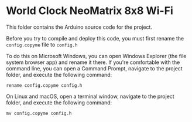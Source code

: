 # World Clock NeoMatrix 8x8 Wi-Fi

This folder contains the Arduino source code for the project. 



Before you try to compile and deploy this code, you must first rename the `config.copyme` file to `config.h`

To do this on Microsoft Windows, you can open Windows Explorer (the file system browser app) and rename it there.  If you're comfortable with the command line, you can open a Command Prompt, navigate to the project folder, and execute the following command:

```shell
rename config.copyme config.h
```

On Linux and macOS, open a terminal window, navigate to the project folder, and execute the following command:

```shell
mv config.copyme config.h
```


